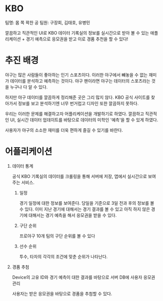 # KBO

팀명: 몸 쪽 꽉찬 공
팀원: 구장회, 김태호, 유병민

깔끔하고 직관적인 UI로 KBO 데이터 기록실의 정보를 실시간으로 받아 볼 수 있는 애플리케이션
                    +
경기 예측으로 응모권을 받고 이로 경품 추천을 할 수 있다!

# 추진 배경

 야구는 많은 사람들이 좋아하는 인기 스포츠이다. 이러한 야구에서 뺴놓을 수 없는 재미가 데이터를 분석하고 예측하는 것이다. 야구 팬이라면 야구는 데이터의 스포츠라는 것을 누구나 다 알 수 있다.

하지만 야구 데이터를 깔끔하게 정리해준 곳은 그리 많지 않다. KBO 공식 사이트를 찾아가서 정보를 보고 분석하기엔 너무 번거럽고 디자인 또한 깔끔하지 못하다.

우리는 이러한 문제를 해결하고자 어플리케이션을 개발하기로 하였다. 깔끔하고 직관적인 UI, 실시간 데이터 업데이트를 바탕으로 데이터의 미학인 '예측'을 할 수 있게 하였다.

사용자가 야구의 소소한 재미를 더욱 편하게 즐길 수 있기를 바란다.

# 어플리케이션

1. 데이터 통계
    
    공식 KBO 기록실의 데이터를 크롤링을 통해 서버에 저장, 앱에서 실시간으로 보여주는 서비스.
    
    1) 일정
        
        경기 일정에 대한 정보를 보여준다. 당일을 기준으로 3일 전과 후의 정보를 볼 수 있다. 
        이미 지난 경기에 대해서는 경기 결과를 볼 수 있고 아직 하지 않은 경기에 대해서는 경기 예측을 해서 응모권을 받을 수 있다.

    2) 구단 순위

        프로야구 10개 팀의 구단 순위를 볼 수 있다

    3) 선수 순위
    
        투수, 타자의 각각의 조건에 맞춘 순위가 나타난다. 
    

2. 경품 추첨

    Device의 고유 ID와 경기 예측이 대한 결과를 바탕으로 서버 DB에 사용자 응모권 관리

    사용자는 받은 응모권을 바탕으로 경품을 추첨할 수 있다.





